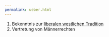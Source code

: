 ```yaml
---
permalink: ueber.html
---
```


1. Bekenntnis zur [liberalen westlichen Tradition](liberale.html)
2. Vertretung von Männerrechten
